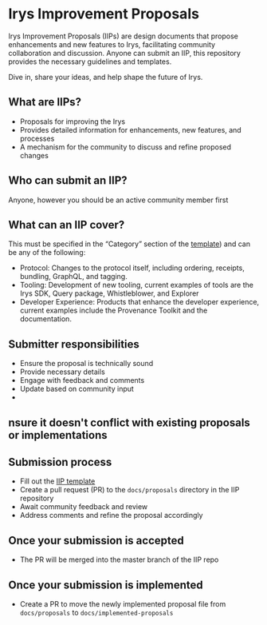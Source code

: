 # Irys Improvement Proposals

Irys Improvement Proposals (IIPs) are design documents that propose enhancements and new features to Irys, facilitating community collaboration and discussion. Anyone can submit an IIP, this repository provides the necessary guidelines and templates.

Dive in, share your ideas, and help shape the future of Irys.

## What are IIPs?

-   Proposals for improving the Irys
-   Provides detailed information for enhancements, new features, and processes
-   A mechanism for the community to discuss and refine proposed changes

## Who can submit an IIP?

Anyone, however you should be an active community member first

## What can an IIP cover?

This must be specified in the “Category” section of the [template](./docs/IIP-template.md)) and can be any of the following:

-   Protocol: Changes to the protocol itself, including ordering, receipts, bundling, GraphQL, and tagging.
-   Tooling: Development of new tooling, current examples of tools are the Irys SDK, Query package, Whistleblower, and Explorer
-   Developer Experience: Products that enhance the developer experience, current examples include the Provenance Toolkit and the documentation.

## Submitter responsibilities

-   Ensure the proposal is technically sound
-   Provide necessary details
-   Engage with feedback and comments
-   Update based on community input
-

## nsure it doesn't conflict with existing proposals or implementations

## Submission process

-   Fill out the [IIP template](./docs/IIP-template.md)
-   Create a pull request (PR) to the `docs/proposals` directory in the IIP repository
-   Await community feedback and review
-   Address comments and refine the proposal accordingly

## Once your submission is accepted

-   The PR will be merged into the master branch of the IIP repo

## Once your submission is implemented

-   Create a PR to move the newly implemented proposal file from `docs/proposals` to `docs/implemented-proposals`
